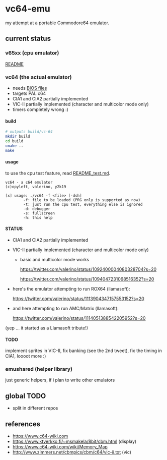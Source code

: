 # vc64-emu
my attempt at a portable Commodore64 emulator.

## current status
### v65xx (cpu emulator)
[README](./v65xx/README.md)

### vc64 (the actual emulator)
* needs [BIOS files](./bios/README_bios.md)
* targets PAL c64
* CIA1 and CIA2 partially implemented
* VIC-II partially implemented (character and multicolor mode only)
* timers completely wrong :)

#### build
~~~bash
# outputs build/vc-64
mkdir build
cd build
cmake ..
make
~~~

#### usage
to use the cpu test feature, read [README_test.md](./test/README_test.md).

~~~
vc64 - a c64 emulator
(c)opyleft, valerino, y2k19

[x] usage: ./vc64 -f <file> [-dsh]
        -f: file to be loaded (PRG only is supported as now)
        -t: just run the cpu test, everything else is ignored
        -d: debugger
        -s: fullscreen
        -h: this help
~~~

#### STATUS
* CIA1 and CIA2 partially implemented
* VIC-II partially implemented (character and multicolor mode only)
  * basic and multicolor mode works
  
    https://twitter.com/valerino/status/1092400004080328704?s=20
  
    https://twitter.com/valerino/status/1094047231068516352?s=20

* here's the emulator attempting to run ROX64 (llamasoft):
  
  https://twitter.com/valerino/status/1113904347157553152?s=20

* and here attempting to run AMC/Matrix (llamasoft):
  
  https://twitter.com/valerino/status/1114051388542205952?s=20

(yep ... it started as a Llamasoft tribute!)

#### TODO
implement sprites in VIC-II, fix banking (see the 2nd tweet), fix the timing in CIA1, loooot more :)

### emushared (helper library)
just generic helpers, if i plan to write other emulators

## global TODO
* split in different repos

## references
* https://www.c64-wiki.com
* https://www.ktverkko.fi/~msmakela/8bit/cbm.html (display)
* https://www.c64-wiki.com/wiki/Memory_Map
* http://www.zimmers.net/cbmpics/cbm/c64/vic-ii.txt (vic)
